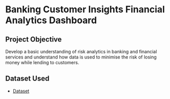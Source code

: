 # Banking Customer Insights Financial Analytics Dashboard
## Project Objective
Develop a basic understanding of risk analytics in banking and financial services and understand how data is used to minimise the risk of losing money while lending to customers.
## Dataset Used
- <a href="https://github.com/ChanduC2/Banking-Customer-Insights-Financial-Analytics-Dashboard-/blob/main/Banking.xlsx">Dataset</a>

